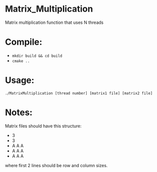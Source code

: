 # Matrix_Multiplication
Matrix multiplication function that uses N threads

# Compile:
* `mkdir build && cd build`
* `cmake ..` 

# Usage: 
`./MatrixMultiplication [thread number] [matrix1 file] [matrix2 file]`

# Notes: 
Matrix files should have this structure:
* 3 
* 3
* A A A 
* A A A 
* A A A 

where first 2 lines should be row and column sizes.
